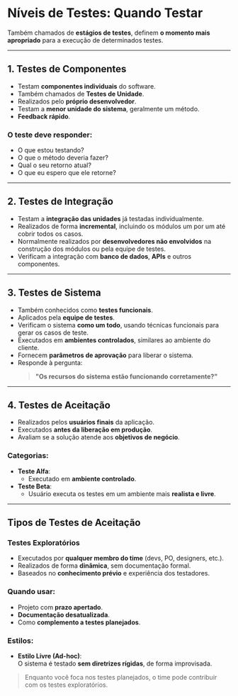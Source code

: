 # Níveis de Testes: Quando Testar

Também chamados de **estágios de testes**, definem **o momento mais apropriado** para a execução de determinados testes.

---

## 1. Testes de Componentes

- Testam **componentes individuais** do software.
- Também chamados de **Testes de Unidade**.
- Realizados pelo **próprio desenvolvedor**.
- Testam a **menor unidade do sistema**, geralmente um método.
- **Feedback rápido**.

### O teste deve responder:
- O que estou testando?
- O que o método deveria fazer?
- Qual o seu retorno atual?
- O que eu espero que ele retorne?

---

## 2. Testes de Integração

- Testam a **integração das unidades** já testadas individualmente.
- Realizados de forma **incremental**, incluindo os módulos um por um até cobrir todos os casos.
- Normalmente realizados por **desenvolvedores não envolvidos** na construção dos módulos ou pela equipe de testes.
- Verificam a integração com **banco de dados**, **APIs** e outros componentes.

---

## 3. Testes de Sistema

- Também conhecidos como **testes funcionais**.
- Aplicados pela **equipe de testes**.
- Verificam o sistema **como um todo**, usando técnicas funcionais para gerar os casos de teste.
- Executados em **ambientes controlados**, similares ao ambiente do cliente.
- Fornecem **parâmetros de aprovação** para liberar o sistema.
- Responde à pergunta:  
  > **"Os recursos do sistema estão funcionando corretamente?"**

---

## 4. Testes de Aceitação

- Realizados pelos **usuários finais** da aplicação.
- Executados **antes da liberação em produção**.
- Avaliam se a solução atende aos **objetivos de negócio**.

### Categorias:
- **Teste Alfa**:
  - Executado em **ambiente controlado**.
- **Teste Beta**:
  - Usuário executa os testes em um ambiente mais **realista e livre**.

---

## Tipos de Testes de Aceitação

### Testes Exploratórios

- Executados por **qualquer membro do time** (devs, PO, designers, etc.).
- Realizados de forma **dinâmica**, sem documentação formal.
- Baseados no **conhecimento prévio** e experiência dos testadores.

### Quando usar:
- Projeto com **prazo apertado**.
- **Documentação desatualizada**.
- Como **complemento a testes planejados**.

### Estilos:
- **Estilo Livre (Ad-hoc)**:  
  O sistema é testado **sem diretrizes rígidas**, de forma improvisada.

> Enquanto você foca nos testes planejados, o time pode contribuir com os testes exploratórios.

